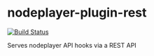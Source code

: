 nodeplayer-plugin-rest
======================

[![Build Status](https://travis-ci.org/FruitieX/nodeplayer-plugin-rest.svg?branch=master)](https://travis-ci.org/FruitieX/nodeplayer-plugin-rest)

Serves nodeplayer API hooks via a REST API
